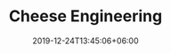 ---
title: "Cheese Engineering"
date: 2019-12-24T13:45:06+06:00
image: images/blog/chermit-box.png
feature_image: images/blog/chermit.jpg
author:
---
